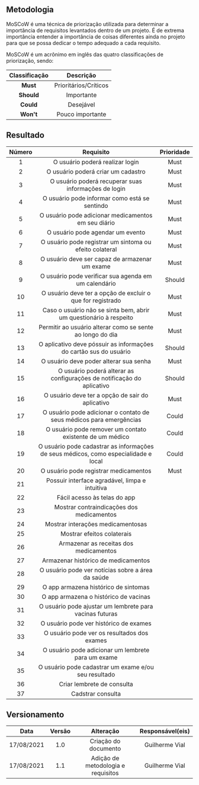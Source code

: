 ## Metodologia

MoSCoW é uma técnica de priorização utilizada para determinar a importância de requisitos levantados dentro de um projeto. É de extrema importância entender a importância de coisas diferentes ainda no projeto para que se possa dedicar o tempo adequado a cada requisito.

MoSCoW é um acrônimo em inglês das quatro classificações de priorização, sendo:

| **Classificação** | **Descrição** |
| :-----: | :---------: |
| **Must** | Prioritários/Críticos |
| **Should** | Importante |
| **Could** | Desejável |
| **Won't** | Pouco importante |

## Resultado

| **Número** | **Requisito** | **Prioridade**
| :----: | :-------: | :----:
| 1 | O usuário poderá realizar login | Must |
| 2 | O usuário poderá criar um cadastro | Must |
| 3 | O usuário poderá recuperar suas informações de login | Must |
| 4 | O usuário pode informar como está se sentindo | Must |
| 5 | O usuário pode adicionar medicamentos em seu diário | Must |
| 6 | O usuário pode agendar um evento | Must |
| 7 | O usuário pode registrar um sintoma ou efeito colateral | Must |
| 8 | O usuário deve ser capaz de armazenar um exame | Must |
| 9 | O usuário pode verificar sua agenda em um calendário | Should |
| 10 | O usuário deve ter a opção de excluir o que for registrado | Must |
| 11 | Caso o usuário não se sinta bem, abrir um questionário à respeito | Must |
| 12 | Permitir ao usuário alterar como se sente ao longo do dia | Must |
| 13 | O aplicativo deve póssuir as informações do cartão sus do usuário | Should |
| 14 | O usuário deve poder alterar sua senha | Must |
| 15 | O usuário poderá alterar as configurações de notificação do aplicativo | Should |
| 16 | O usuário deve ter a opção de sair do aplicativo | Must |
| 17 | O usuário pode adicionar o contato de seus médicos para emergências | Could |
| 18 | O usuário pode remover um contato existente de um médico | Could |
| 19 | O usuário pode cadastrar as informações de seus médicos, como especialidade e local | Could |
| 20 | O usuário pode registrar medicamentos | Must |
| 21 | Possuir interface agradável, limpa e intuitiva |
| 22 | Fácil acesso às telas do app |
| 23 | Mostrar contraindicações dos medicamentos |
| 24 | Mostrar interações medicamentosas |
| 25 | Mostrar efeitos colaterais |
| 26 | Armazenar as receitas dos medicamentos |
| 27 | Armazenar histórico de medicamentos |
| 28 | O usuário pode ver notícias sobre a área da saúde |
| 29 | O app armazena histórico de sintomas |
| 30 | O app armazena o histórico de vacinas |
| 31 | O usuário pode ajustar um lembrete para vacinas futuras |
| 32 | O usuário pode ver histórico de exames |
| 33 | O usuário pode ver os resultados dos exames |
| 34 | O usuário pode adicionar um lembrete para um exame |
| 35 | O usuário pode cadastrar um exame e/ou seu resultado |
| 36 | Criar lembrete de consulta |
| 37 | Cadstrar consulta |

## Versionamento

|Data|Versão|Alteração|Responsável(eis)|
|:--:|:----:|:-------:|:---:|
| 17/08/2021 | 1.0 | Criação do documento | Guilherme Vial |
| 17/08/2021 | 1.1 | Adição de metodologia e requisitos | Guilherme Vial |
